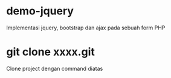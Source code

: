 # demo-jquery
Implementasi jquery, bootstrap dan ajax pada sebuah form PHP

# git clone xxxx.git
Clone project dengan command diatas 
